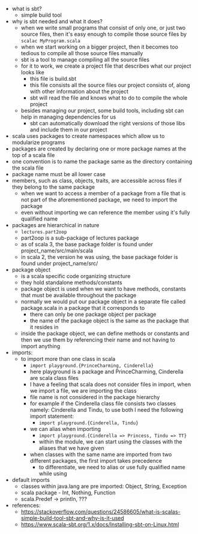 - what is sbt?
	- simple build tool
- why is sbt needed and what it does?
	- when we write small programs that consist of only one, or just two source files, then it's easy enough to compile those source files by `scalac MyProgram.scala`
	- when we start working on a bigger project, then it becomes too tedious to compile all those source files manually
	- sbt is a tool to manage compiling all the source files
	- for it to work, we create a project file that describes what our project looks like
		- this file is build.sbt
		- this file consists all the source files our project consists of, along with other information about the project
		- sbt will read the file and knows what to do to compile the whole project
	- besides managing our project, some build tools, including sbt can help in managing dependencies for us
		- sbt can automatically download the right versions of those libs and include them in our project
- scala uses packages to create namespaces which allow us to modularize programs
- packages are created by declaring one or more package names at the top of a scala file
- one convention is to name the package same as the directory containing the scala file
- package name must be all lower case
- members, such as class, objects, traits, are accessible across files if they belong to the same package
	- when we want to access a member of a package from a file that is not part of the aforementioned package, we need to import the package 
	- even without importing we can reference the member using it's fully qualified name
- packages are hierarchical in nature
	- `lectures.part2oop`
	- part2oop is a sub-package of lectures package
	- as of scala 3, the base package folder is found under project_name/src/main/scala
	- in scala 2, the version he was using, the base package folder is found under project_name/src/
- package object
	- is a scala specific code organizing structure
	- they hold standalone methods/constants
	- package object is used when we want to have methods, constants that must be available throughout the package
	- normally we would put our package object in a separate file called package.scala in a package that it corresponds to
		- there can only be one package object per package
		- the name of the package object is the same as the package that it resides in
	- inside the package object, we can define methods or constants and then we use them by referencing their name and not having to import anything
- imports:
	- to import more than one class in scala
		- `import playground.{PrinceCharming, Cinderella}`
		- here playground is a package and PrinceCharming, Cinderella are scala class files
		- I have a feeling that scala does not consider files in import, when we import a file, we are importing the class
		- file name is not considered in the package hierarchy
		- for example if the Cinderella class file consists two classes namely: Cinderella and Tindu, to use both I need the following import statement:
			- `import playground.{Cinderella, Tindu}`
		- we can alias when importing
			- `import playground.{Cinderella => Princess, Tindu => TT}`
			- within the module, we can start using the classes with the aliases that we have given
		- when classes with the same name are imported from two different packages, the first import takes precedence
			- to differentiate, we need to alias or use fully qualified name while using
- default imports
	- classes within java.lang are pre imported: Object, String, Exception
	- scala package - Int, Nothing, Function
	- scala.Predef -> println, ???
- references:
	- https://stackoverflow.com/questions/24586605/what-is-scalas-simple-build-tool-sbt-and-why-is-it-used
	- https://www.scala-sbt.org/1.x/docs/Installing-sbt-on-Linux.html